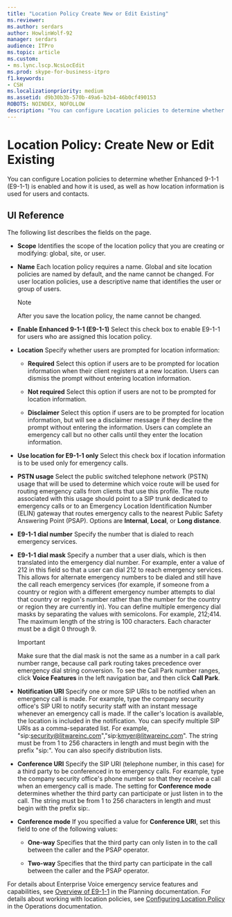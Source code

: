 ```yaml
---
title: "Location Policy Create New or Edit Existing"
ms.reviewer: 
ms.author: serdars
author: HowlinWolf-92
manager: serdars
audience: ITPro
ms.topic: article
ms.custom:
- ms.lync.lscp.NcsLocEdit
ms.prod: skype-for-business-itpro
f1.keywords:
- CSH
ms.localizationpriority: medium
ms.assetid: d9b30b3b-570b-49a6-b2b4-46b0cf490153
ROBOTS: NOINDEX, NOFOLLOW
description: "You can configure Location policies to determine whether Enhanced 9-1-1 (E9-1-1) is enabled and how it is used, as well as how location information is used for users and contacts."
---
```


# Location Policy: Create New or Edit Existing

You can configure Location policies to determine whether Enhanced 9-1-1 (E9-1-1) is enabled and how it is used, as well as how location information is used for users and contacts.

## UI Reference

The following list describes the fields on the page.

- **Scope** Identifies the scope of the location policy that you are creating or modifying: global, site, or user.

- **Name** Each location policy requires a name. Global and site location policies are named by default, and the name cannot be changed. For user location policies, use a descriptive name that identifies the user or group of users.

    > [!NOTE]
    > After you save the location policy, the name cannot be changed.

- **Enable Enhanced 9-1-1 (E9-1-1)** Select this check box to enable E9-1-1 for users who are assigned this location policy.

- **Location** Specify whether users are prompted for location information:

  - **Required** Select this option if users are to be prompted for location information when their client registers at a new location. Users can dismiss the prompt without entering location information.

  - **Not required** Select this option if users are not to be prompted for location information.

  - **Disclaimer** Select this option if users are to be prompted for location information, but will see a disclaimer message if they decline the prompt without entering the information. Users can complete an emergency call but no other calls until they enter the location information.

- **Use location for E9-1-1 only** Select this check box if location information is to be used only for emergency calls.

- **PSTN usage** Select the public switched telephone network (PSTN) usage that will be used to determine which voice route will be used for routing emergency calls from clients that use this profile. The route associated with this usage should point to a SIP trunk dedicated to emergency calls or to an Emergency Location Identification Number (ELIN) gateway that routes emergency calls to the nearest Public Safety Answering Point (PSAP). Options are **Internal**, **Local**, or **Long distance**.

- **E9-1-1 dial number** Specify the number that is dialed to reach emergency services.

- **E9-1-1 dial mask** Specify a number that a user dials, which is then translated into the emergency dial number. For example, enter a value of 212 in this field so that a user can dial 212 to reach emergency services. This allows for alternate emergency numbers to be dialed and still have the call reach emergency services (for example, if someone from a country or region with a different emergency number attempts to dial that country or region's number rather than the number for the country or region they are currently in). You can define multiple emergency dial masks by separating the values with semicolons. For example, 212;414. The maximum length of the string is 100 characters. Each character must be a digit 0 through 9.

    > [!IMPORTANT]
    > Make sure that the dial mask is not the same as a number in a call park number range, because call park routing takes precedence over emergency dial string conversion. To see the Call Park number ranges, click **Voice Features** in the left navigation bar, and then click **Call Park**.

- **Notification URI** Specify one or more SIP URIs to be notified when an emergency call is made. For example, type the company security office's SIP URI to notify security staff with an instant message whenever an emergency call is made. If the caller's location is available, the location is included in the notification. You can specify multiple SIP URIs as a comma-separated list. For example, "sip:security@litwareinc.com","sip:kmyer@litwareinc.com". The string must be from 1 to 256 characters in length and must begin with the prefix "sip:". You can also specify distribution lists.

- **Conference URI** Specify the SIP URI (telephone number, in this case) for a third party to be conferenced in to emergency calls. For example, type the company security office's phone number so that they receive a call when an emergency call is made. The setting for **Conference mode** determines whether the third party can participate or just listen in to the call. The string must be from 1 to 256 characters in length and must begin with the prefix sip:.

- **Conference mode** If you specified a value for **Conference URI**, set this field to one of the following values:

  - **One-way** Specifies that the third party can only listen in to the call between the caller and the PSAP operator.

  - **Two-way** Specifies that the third party can participate in the call between the caller and the PSAP operator.

For details about Enterprise Voice emergency service features and capabilities, see [Overview of E9-1-1](/previous-versions/office/lync-server-2013/lync-server-2013-overview-of-e9-1-1) in the Planning documentation. For details about working with location policies, see [Configuring Location Policy](/previous-versions/office/lync-server-2013/lync-server-2013-viewing-location-policy-information) in the Operations documentation.